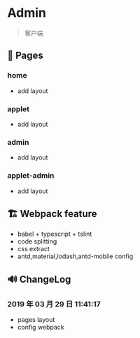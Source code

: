 # Admin

> 客户端

## 📑 Pages

### home

- add layout

### applet

- add layout

### admin

- add layout

### applet-admin

- add layout

## 🏗 Webpack feature
 
- babel + typescript + tslint
- code splitting
- css extract
- antd,material,lodash,antd-mobile config

## 🔊 ChangeLog

### 2019 年 03 月 29 日 11:41:17

- pages layout
- config webpack
